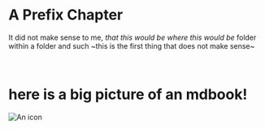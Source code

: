 # A Prefix Chapter

It did not make sense to me, *that this would be where this would be* folder within a folder and such ~this is the first thing that does not make sense~ <br>

<br>

# here is a big picture of an mdbook! 

![An icon](favicon.svg)

